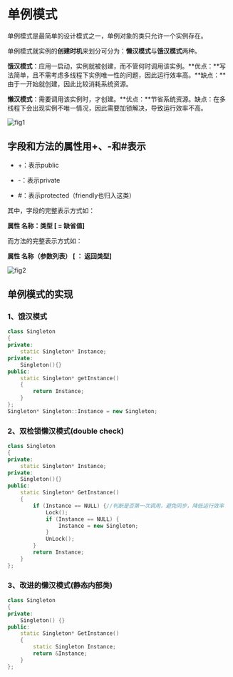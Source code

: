 # 单例模式

单例模式是最简单的设计模式之一，单例对象的类只允许一个实例存在。

单例模式就实例的**创建时机**来划分可分为：**懒汉模式**与**饿汉模式**两种。

**饿汉模式**：应用一启动，实例就被创建，而不管何时调用该实例。**优点：**写法简单，且不需考虑多线程下实例唯一性的问题，因此运行效率高。**缺点：**由于一开始就创建，因此比较消耗系统资源。

**懒汉模式**：需要调用该实例时，才创建。**优点：**节省系统资源。缺点：在多线程下会出现实例不唯一情况，因此需要加锁解决，导致运行效率不高。

![fig1](C:\git_repository\DataStructure\DesignPattern\Singleton\figure1.jpg)

## 字段和方法的属性用+、-和#表示

- +：表示public

- -：表示private
- #：表示protected（friendly也归入这类）

其中，字段的完整表示方式如：

**属性 	名称：类型  [ = 缺省值]**

而方法的完整表示方式如：

**属性 	名称（参数列表）  [ ： 返回类型]**

![fig2](C:\git_repository\DataStructure\DesignPattern\UML\figure2.jpg)

## 单例模式的实现

### 1、饿汉模式

~~~c++
class Singleton   
{
private:
	static Singleton* Instance;  
private:
	Singleton(){}  
public:
	static Singleton* getInstance()
	{
		return Instance;
	}
};
Singleton* Singleton::Instance = new Singleton;
~~~

### 2、双检锁懒汉模式(double check)

~~~c++
class Singleton   
{
private:   
    static Singleton* Instance;
private:
	Singleton(){} 
public:
	static Singleton* GetInstance()
    {
		if (Instance == NULL) {//判断是否第一次调用，避免同步，降低运行效率
			Lock();
			if (Instance == NULL) {
				Instance = new Singleton;
			}
			UnLock();
		}			
		return Instance;
	}
};
~~~

### 3、改进的懒汉模式(静态内部类)

~~~c++
class Singleton   
{
private:
	Singleton() {}  
public:
	static Singleton* GetInstance()
	{
		static Singleton Instance;
		return &Instance;
	}
};
~~~

